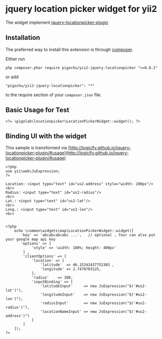 jquery location picker widget for yii2
======================================

The widget implement [jquery-locationpicker-plugin
](https://github.com/Logicify/jquery-locationpicker-plugin)

Installation
------------

The preferred way to install this extension is through [composer](http://getcomposer.org/download/).

Either run

```
php composer.phar require pigochu/yii2-jquery-locationpicker ">=0.0.1"
```

or add

```
"pigochu/yii2-jquery-locationpicker": "*"
```

to the require section of your `composer.json` file.


Basic Usage for Test
--------------------

```
<?= \pigolab\locationpicker\LocationPickerWidget::widget(); ?>
```

Binding UI with the widget
--------------------------

This sample is transformed via [http://logicify.github.io/jquery-locationpicker-plugin/#usage](http://logicify.github.io/jquery-locationpicker-plugin/#usage)

```
<?php
use yii\web\JsExpression;
?>

Location: <input type="text" id="us2-address" style="width: 200px"/>
<br>
Radius: <input type="text" id="us2-radius"/>
<br>
Lat.: <input type="text" id="us2-lat"/>
<br>
Long.: <input type="text" id="us2-lon"/>
<br>


<?php
    echo \common\widgets\map\LocationPickerWidget::widget([
       'key' => 'abcabcabcabc ...',   // optional , Your can also put your google map api key
       'options' => [
            'style' => 'width: 100%; height: 400px'
        ] ,
        'clientOptions' => [
            'location' => [
                'latitude'  => 46.15242437752303 ,
                'longitude' => 2.7470703125,
            ],
            'radius'    => 300,
            'inputBinding' => [
                'latitudeInput'     => new JsExpression("$('#us2-lat')"),
                'longitudeInput'    => new JsExpression("$('#us2-lon')"),
                'radiusInput'       => new JsExpression("$('#us2-radius')"),
                'locationNameInput' => new JsExpression("$('#us2-address')")
            ]
        ]        
    ]);
?>

```

